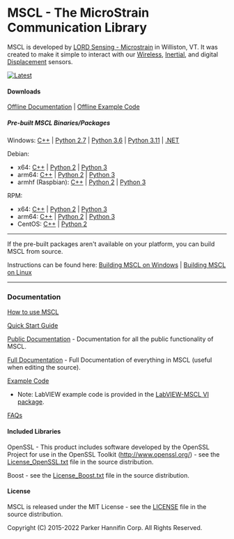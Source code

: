 # MSCL - The MicroStrain Communication Library

MSCL is developed by [LORD Sensing - Microstrain](http://microstrain.com) in Williston, VT. It was created to make it simple to interact with our [Wireless](http://www.microstrain.com/wireless), [Inertial](http://www.microstrain.com/inertial), and digital [Displacement](https://www.microstrain.com/displacement/nodes) sensors.

[![Latest](https://img.shields.io/github/v/release/LORD-MicroStrain/MSCL?color=bright&label=Latest%20Release)](https://github.com/LORD-MicroStrain/MSCL/releases/latest/)

#### Downloads

[Offline Documentation](https://github.com/LORD-MicroStrain/MSCL/releases/latest/download/mscl_65.0.0_Documentation.zip) | 
[Offline Example Code](https://github.com/LORD-MicroStrain/MSCL/releases/latest/download/mscl_65.0.0_Examples.zip)

##### Pre-built MSCL Binaries/Packages

Windows:
[C++](https://github.com/LORD-MicroStrain/MSCL/releases/latest/download/mscl_65.0.0_Windows_C++.zip) | 
[Python 2.7](https://github.com/LORD-MicroStrain/MSCL/releases/latest/download/mscl_65.0.0_Windows_Python2.7.zip) |
[Python 3.6](https://github.com/LORD-MicroStrain/MSCL/releases/latest/download/mscl_65.0.0_Windows_Python3.6.zip) |
[Python 3.11](https://github.com/LORD-MicroStrain/MSCL/releases/latest/download/mscl_65.0.0_Windows_Python3.11.zip) |
[.NET](https://github.com/LORD-MicroStrain/MSCL/releases/latest/download/mscl_65.0.0_Windows_DotNet.zip)

Debian:
  * x64:
  [C++](https://github.com/LORD-MicroStrain/MSCL/releases/latest/download/c++-mscl_65.0.0_amd64.deb) |
  [Python 2](https://github.com/LORD-MicroStrain/MSCL/releases/latest/download/python2-mscl_65.0.0_amd64.deb) |
  [Python 3](https://github.com/LORD-MicroStrain/MSCL/releases/latest/download/python3-mscl_65.0.0_amd64.deb)
  * arm64:
  [C++](https://github.com/LORD-MicroStrain/MSCL/releases/latest/download/c++-mscl_65.0.0_arm64.deb) |
  [Python 2](https://github.com/LORD-MicroStrain/MSCL/releases/latest/download/python2-mscl_65.0.0_arm64.deb) |
  [Python 3](https://github.com/LORD-MicroStrain/MSCL/releases/latest/download/python3-mscl_65.0.0_arm64.deb)
  * armhf (Raspbian):
  [C++](https://github.com/LORD-MicroStrain/MSCL/releases/latest/download/c++-mscl_65.0.0_armhf.deb) |
  [Python 2](https://github.com/LORD-MicroStrain/MSCL/releases/latest/download/python2-mscl_65.0.0_armhf.deb) |
  [Python 3](https://github.com/LORD-MicroStrain/MSCL/releases/latest/download/python3-mscl_65.0.0_armhf.deb)

RPM:
  * x64:
  [C++](https://github.com/LORD-MicroStrain/MSCL/releases/latest/download/c++-mscl-65.0.0_x86_64.rpm) |
  [Python 2](https://github.com/LORD-MicroStrain/MSCL/releases/latest/download/python2-mscl-65.0.0_x86_64.rpm) |
  [Python 3](https://github.com/LORD-MicroStrain/MSCL/releases/latest/download/python3-mscl-65.0.0_x86_64.rpm)
  * arm64:
  [C++](https://github.com/LORD-MicroStrain/MSCL/releases/latest/download/c++-mscl-65.0.0_aarch64.rpm) |
  [Python 2](https://github.com/LORD-MicroStrain/MSCL/releases/latest/download/python2-mscl-65.0.0_aarch64.rpm) |
  [Python 3](https://github.com/LORD-MicroStrain/MSCL/releases/latest/download/python3-mscl-65.0.0_aarch64.rpm)
  * CentOS:
  [C++](https://github.com/LORD-MicroStrain/MSCL/releases/latest/download/c++-mscl-65.0.0_x86_64_centos7.6.1810.rpm) |
  [Python 2](https://github.com/LORD-MicroStrain/MSCL/releases/latest/download/python2-mscl-65.0.0_x86_64_centos7.6.1810.rpm)

---

If the pre-built packages aren't available on your platform, you can build MSCL from source.

Instructions can be found here:
[Building MSCL on Windows](BuildScripts/buildReadme_Windows.md) | 
[Building MSCL on Linux](BuildScripts/buildReadme_Linux.md)

---

### Documentation

[How to use MSCL](HowToUseMSCL.md)

[Quick Start Guide](http://lord-microstrain.github.io/MSCL/Documentation/Getting%20Started/index.html)

[Public Documentation](http://lord-microstrain.github.io/MSCL/Documentation/MSCL%20API%20Documentation/index.html) - Documentation for all the public functionality of MSCL.

[Full Documentation](http://lord-microstrain.github.io/MSCL/Documentation/MSCL%20Documentation/index.html) - Full Documentation of everything in MSCL (useful when editing the source).

[Example Code](MSCL_Examples)
  * Note: LabVIEW example code is provided in the [LabVIEW-MSCL VI package](https://github.com/LORD-MicroStrain/LabVIEW-MSCL).
  
[FAQs](FAQs.md)

#### Included Libraries

OpenSSL - This product includes software developed by the OpenSSL Project for use in the OpenSSL Toolkit (http://www.openssl.org/) - see the [License_OpenSSL.txt](License_OpenSSL.txt) file in the source distribution.

Boost - see the [License_Boost.txt](License_Boost.txt) file in the source distribution.

#### License
MSCL is released under the MIT License - see the [LICENSE](LICENSE) file in the source distribution.

Copyright (C) 2015-2022 Parker Hannifin Corp. All Rights Reserved.
